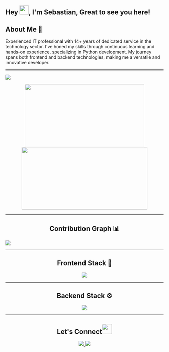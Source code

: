 ## Hey <img src="https://gist.github.com/haldaranup/aad23918f5ad8bff5199094c9f6d337a/raw/a19b90e65fcffa0eabd3874b66520b91ee9f0e60/hi.gif" width="29">, I'm Sebastian, Great to see you here! 

## About Me 🙂
Experienced IT professional with 14+ years of dedicated service in the technology sector. I've honed my skills through continuous learning and hands-on experience, specializing in Python development. My journey spans both frontend and backend technologies, making me a versatile and innovative developer.

---

![](https://komarev.com/ghpvc/?username=sebastianmontandon&color=orange)

<p align="center">
<img height="200px" width="380px" src="https://github-readme-stats.vercel.app/api?username=sebastianmontandon&show_icons=true&theme=tokyonight" />     
<img height="200px" width="400px" src="https://github-readme-streak-stats.herokuapp.com/?user=sebastianmontandon&show_icons=true&theme=tokyonight" />
<p/>

---
<h2 align="center">Contribution Graph 📊</h2>
<img src="https://github-readme-activity-graph.vercel.app/graph?username=sebastianmontandon&theme=chartreuse-dark" /> 

---
 <h2 align="center">Frontend Stack 🎨</h2>
 <p align="center">
  <img src="https://skillicons.dev/icons?i=js,html,css,tailwind,react,astro,figma,ps" />
</p>

---
 <h2 align="center">Backend Stack ⚙</h2>
 <p align="center">
  <img src="https://skillicons.dev/icons?i=django,fastapi,git,mongodb,mysql,nodejs,express,postman,py" />
</p>

___
<h2 align="center">Let's Connect<img src="https://gist.github.com/haldaranup/f89330e95dfca979a5bc9fd80602761f/raw/8a3d00dfc3aa37c26873bb154227e395ef77cdfa/handshake.gif" height="32px"> </h2>
 <p align="center">
  <a href="https://twitter.com/SebaMontandon">
    <img src="https://skillicons.dev/icons?i=twitter" />
  </a>
  <a href="https://www.linkedin.com/in/sebastian-montandon/">
    <img src="https://skillicons.dev/icons?i=linkedin" />
  </a>
</p>
